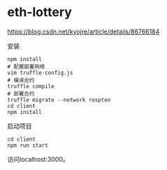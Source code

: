 # eth-lottery
https://blog.csdn.net/kyojre/article/details/86766184

安装
```shell
npm install
# 配置部署网络
vim truffle-config.js
# 编译合约
truffle compile
# 部署合约
truffle migrate --network rospten
cd client
npm install
```
启动项目
```shell
cd client
npm run start
```
访问localhost:3000。
